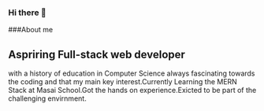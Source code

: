 ### Hi there 👋
###About me
<h2>Aspriring Full-stack web developer</h2>with a history of education in Computer Science always fascinating towards the coding and that my main key interest.Currently Learning the MERN Stack at Masai School.Got the hands on experience.Exicted to be part of the challenging envirnment.
